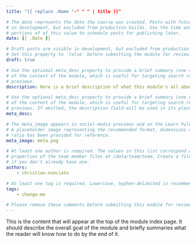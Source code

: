```yaml
---
title: "{{ replace .Name "-" " " | title }}"

# The date represents the date the course was created. Posts with future dates are visible
# in development, but excluded from production builds. Use the time and timezone-offset
# portions of of this value to schedule posts for publishing later.
date: {{ .Date }}

# Draft posts are visible in development, but excluded from production builds.
# Set this property to `false` before submitting the module for review.
draft: true

# Use the optional meta_desc property to provide a brief summary (one or two sentences)
# of the content of the module, which is useful for targeting search results or social-media
# previews.
description: Here is a brief description of what this module's all about.

# Use the optional meta_desc property to provide a brief summary (one or two sentences)
# of the content of the module, which is useful for targeting search results or social-media
# previews. If omitted, the description field will be used in its place.
meta_desc:

# The meta_image appears in social-media previews and on the Learn Pulumi home page.
# A placeholder image representing the recommended format, dimensions and aspect
# ratio has been provided for reference.
meta_image: meta.png

# At least one author is required. The values in this list correspond with the `id`
# properties of the team member files at /data/team/team. Create a file for yourself
# if you don't already have one.
authors:
    - christian-nunciato

# At least one tag is required. Lowercase, hyphen-delimited is recommended.
tags:
    - change-me

# Please remove these comments before submitting this module for review.
---
```


This is the content that will appear at the top of the module index page. It should
describe the overall goal of the module and briefly summaries what the reader will know
how to do by the end of it.
